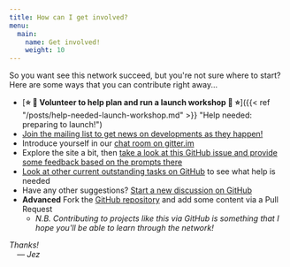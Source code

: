 ```yaml
---
title: How can I get involved?
menu:
  main:
    name: Get involved!
    weight: 10
---
```


So you want see this network succeed, but you're not sure where to start? Here are some ways that you can contribute right away...

- [**:star: :rocket: Volunteer to help plan and run a launch workshop :rocket: :star:**]({{< ref "/posts/help-needed-launch-workshop.md" >}} "Help needed: preparing to launch!")
- [Join the mailing list to get news on developments as they happen!](https://tinyletter.com/glamdatasci)
- Introduce yourself in our [chat room on gitter.im](https://gitter.im/glam-datasci/community)
- Explore the site a bit, then
  [take a look at this GitHub issue and provide some feedback based on the prompts there](https://github.com/glamdatasci/website/issues/2)
- [Look at other current outstanding tasks on GitHub](https://github.com/glamdatasci/website/projects/1) to see what help is needed
- Have any other suggestions?
  [Start a new discussion on GitHub](https://github.com/glamdatasci/website/issues/new/choose)
- **Advanced** Fork the [GitHub repository](https://github.com/glamdatasci/website/)
  and add some content via a Pull Request
    - *N.B. Contributing to projects like this via GitHub is something that I hope you'll be able to learn through the network!*

*Thanks!*  
 *— Jez*

